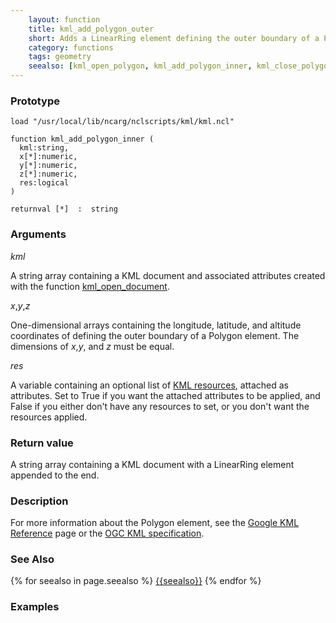 ```yaml
---
    layout: function
    title: kml_add_polygon_outer
    short: Adds a LinearRing element defining the outer boundary of a Polygon element.
    category: functions  
    tags: geometry
    seealso: [kml_open_polygon, kml_add_polygon_inner, kml_close_polygon, kml_open_placemark]
---
```


### Prototype

<pre><code>load "/usr/local/lib/ncarg/nclscripts/kml/kml.ncl"

function kml_add_polygon_inner (
  kml:string,
  x[*]:numeric,
  y[*]:numeric,
  z[*]:numeric,
  res:logical
)

returnval [*]  :  string
</code></pre>

### Arguments
*kml*

A string array containing a KML document and associated attributes created with the function [kml_open_document]({{baseurl}}/functions/kml_open_document.html).

*x*,*y*,*z*

One-dimensional arrays containing the longitude, latitude, and altitude coordinates of defining the outer boundary of a Polygon element. The dimensions of *x*,*y*, and *z* must be equal.

*res*

A variable containing an optional list of [KML resources]({{baseurl}}/resources), attached as attributes. Set to True if you want the attached attributes to be applied, and False if you either don't have any resources to set, or you don't want the resources applied.

### Return value

A string array containing a KML document with a LinearRing element appended to the end.

### Description

For more information about the Polygon element, see the [Google KML Reference](https://developers.google.com/kml/documentation/kmlreference#polygon) page or the [OGC KML specification](http://www.opengeospatial.org/standards/kml/).

### See Also

{% for seealso in page.seealso %}
[{{seealso}}]({{baseurl}}/functions/{{seealso}}.html)
{% endfor %}

### Examples


